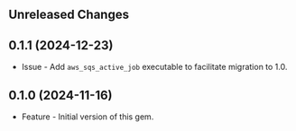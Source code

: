Unreleased Changes
------------------

0.1.1 (2024-12-23)
------------------

* Issue - Add `aws_sqs_active_job` executable to facilitate migration to 1.0.

0.1.0 (2024-11-16)
------------------

* Feature - Initial version of this gem.
